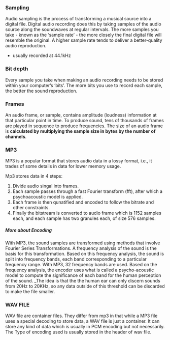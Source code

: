### Sampling
Audio sampling is the process of transforming a musical source into a digital file. Digital audio recording does this by taking samples of the audio source along the soundwaves at regular intervals. The more samples you take - known as the ‘sample rate’ - the more closely the final digital file will resemble the original. A higher sample rate tends to deliver a better-quality audio reproduction.

- usually recorded at 44.1kHz

### Bit depth
Every sample you take when making an audio recording needs to be stored within your computer’s ‘bits’. The more bits you use to record each sample, the better the sound reproduction.

### Frames
An audio frame, or sample, contains amplitude (loudness) information at that particular point in time. To produce sound, tens of thousands of frames are played in sequence to produce frequencies.
The size of an audio frame is **calculated by multiplying the sample size in bytes by the number of channels**.


### MP3 
MP3 is a popular format that stores audio data in a lossy format, i.e., it trades of some details in data for lower memory usage.

Mp3 stores data in 4 steps:
1. Divide audio singal into frames.
2. Each sample passes through a fast Fourier transform (fft), after which a psychoacoustic model is applied.
3. Each frame is then qunatified and encoded to follow the bitrate and other constraints.
4. Finally the bitstream is converted to audio frame which is 1152 samples each, and each sample has two granules each, of size 576 samples.


##### More about Encoding
With MP3, the sound samples are transformed using methods that involve Fourier Series Transformations. A frequency analysis of the sound is the basis for this transformation. Based on this frequency analysis, the sound is split into frequency bands, each band corresponding to a particular frequency range. With MP3, 32 frequency bands are used. Based on the frequency analysis, the encoder uses what is called a psycho-acoustic model to compute the significance of each band for the human perception of the sound. _The idea is that the the human ear can only discern sounds from 20Hz to 20KHz, so any data outside of this threshold can be discarded to make the file smaller.



### WAV FILE
WAV file are container files. 
They differ from mp3 in that while a MP3 file uses a special decoding to store data, a WAV file is just a container. It can store any kind of data which is usually in PCM encoding but not necessarily. The Type of encoding used is usually stored in the header of wav file. 

